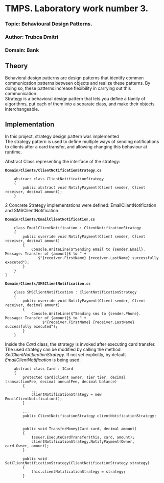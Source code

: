 # TMPS. Laboratory work number 3. 
### Topic: Behavioural Design Patterns.
### Author: Trubca Dmitri
### Domain: Bank 
## Theory
Behavioral design patterns are design patterns that identify common communication patterns between objects and realize these patterns. By doing so, these patterns increase flexibility in carrying out this communication.</br>
Strategy is a behavioral design pattern that lets you define a family of algorithms, put each of them into a separate class, and make their objects interchangeable.


## Implementation
In this project, strategy design pattern was implemented<br/>
The strategy pattern is used to define multiple ways of sending notifications to clients after a card transfer, and allowing changing this behaviour at runtime.

Abstract Class representing the interface of the strategy:

**`Domain/Clients/ClientNotificationStrategy.cs`**
```
    abstract class ClientNotificationStrategy
    {
        public abstract void NotifyPayment(Client sender, Client receiver, decimal amount);
    }
```

2 Concrete Strategy implementations were defined: EmailCliantNotification and SMSClientNotification.

**`Domain/Clients/EmailClientNotification.cs`**
```
    class EmailClientNotification : ClientNotificationStrategy
    {
        public override void NotifyPayment(Client sender, Client receiver, decimal amount)
        {
            Console.WriteLine($"Sending email to {sender.Email}. Message: Transfer of {amount}$ to " +
               $"{receiver.FirstName} {receiver.LastName} successfully executed");
        }
    }
}
```

**`Domain/Clients/SMSClientNotification.cs`**
```
    class SMSClientNotification : ClientNotificationStrategy
    {
        public override void NotifyPayment(Client sender, Client receiver, decimal amount)
        {
            Console.WriteLine($"Sending sms to {sender.Phone}. Message: Transfer of {amount}$ to " +
                 $"{receiver.FirstName} {receiver.LastName} successfully executed");
        }
    }
```

Inside the *Card* class, the strategy is invoked after executing card transfer. The used strategy can be modified by calling the method *SetClientNotificationStrategy*. If not set explicitly, by default *EmailClientNotification* is being used.

```
    abstract class Card : ICard
    {
        protected Card(Client owner, Tier tier, decimal transactionFee, decimal annualFee, decimal balance) 
        {
            ...
            clientNotificationStrategy = new EmailClientNotification();
        }

        ...
        public ClientNotificationStrategy clientNotificationStrategy;


        public void TransferMoney(Card card, decimal amount)
        {
            Issuer.ExecuteCardTransfer(this, card, amount);
            clientNotificationStrategy.NotifyPayment(Owner, card.Owner, amount);
        }

        public void SetClientNotificationStrategy(ClientNotificationStrategy strategy)
        {
            this.clientNotificationStrategy = strategy;
        }
```
